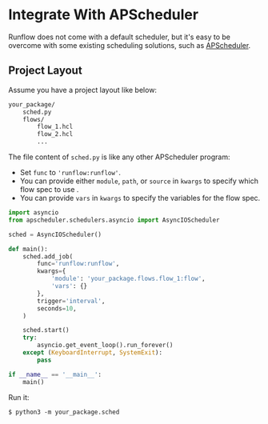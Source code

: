 # Integrate With APScheduler

Runflow does not come with a default scheduler, but it's easy to be
overcome with some existing scheduling solutions, such as
[APScheduler](https://apscheduler.readthedocs.io/).

## Project Layout

Assume you have a project layout like below:

```bash
your_package/
    sched.py
    flows/
        flow_1.hcl
        flow_2.hcl
        ...
```

The file content of `sched.py` is like any other APScheduler program:

* Set `func` to `'runflow:runflow'`.
* You can provide either `module`, `path`, or `source` in `kwargs` to specify which flow spec to use .
* You can provide `vars` in `kwargs` to specify the variables for the flow spec.

```python
import asyncio
from apscheduler.schedulers.asyncio import AsyncIOScheduler

sched = AsyncIOScheduler()

def main():
    sched.add_job(
        func='runflow:runflow',
        kwargs={
            'module': 'your_package.flows.flow_1:flow',
            'vars': {}
        },
        trigger='interval',
        seconds=10,
    )

    sched.start()
    try:
        asyncio.get_event_loop().run_forever()
    except (KeyboardInterrupt, SystemExit):
        pass

if __name__ == '__main__':
    main()
```

Run it:

```
$ python3 -m your_package.sched
```
